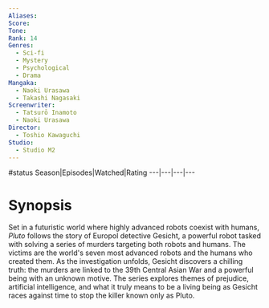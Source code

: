 ```yaml
---
Aliases:
Score:
Tone: 
Rank: 14
Genres:
  - Sci-fi
  - Mystery
  - Psychological
  - Drama
Mangaka:
  - Naoki Urasawa
  - Takashi Nagasaki
Screenwriter:
  - Tatsurō Inamoto
  - Naoki Urasawa
Director:
  - Toshio Kawaguchi
Studio:
  - Studio M2
---
```

#status
Season|Episodes|Watched|Rating
---|---|---|---

# Synopsis
Set in a futuristic world where highly advanced robots coexist with humans, _Pluto_ follows the story of Europol detective Gesicht, a powerful robot tasked with solving a series of murders targeting both robots and humans. The victims are the world's seven most advanced robots and the humans who created them. As the investigation unfolds, Gesicht discovers a chilling truth: the murders are linked to the 39th Central Asian War and a powerful being with an unknown motive. The series explores themes of prejudice, artificial intelligence, and what it truly means to be a living being as Gesicht races against time to stop the killer known only as Pluto.